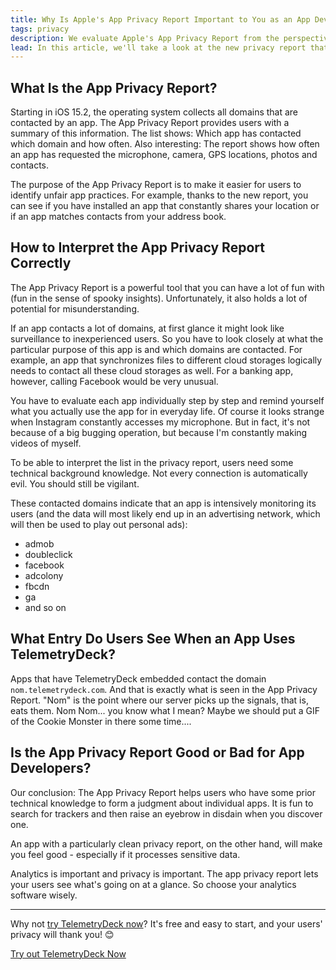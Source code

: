 ```yaml
---
title: Why Is Apple's App Privacy Report Important to You as an App Developer?
tags: privacy
description: We evaluate Apple's App Privacy Report from the perspective of app developers and explain common misconceptions.
lead: In this article, we'll take a look at the new privacy report that Apple is making available to iPhone users. We are particularly interested in. What are the implications of this feature for app developers?
---
```


## What Is the App Privacy Report?

Starting in iOS 15.2, the operating system collects all domains that are contacted by an app. The App Privacy Report provides users with a summary of this information. The list shows: Which app has contacted which domain and how often. Also interesting: The report shows how often an app has requested the microphone, camera, GPS locations, photos and contacts.

The purpose of the App Privacy Report is to make it easier for users to identify unfair app practices. For example, thanks to the new report, you can see if you have installed an app that constantly shares your location or if an app matches contacts from your address book.

## How to Interpret the App Privacy Report Correctly

The App Privacy Report is a powerful tool that you can have a lot of fun with (fun in the sense of spooky insights). Unfortunately, it also holds a lot of potential for misunderstanding.

If an app contacts a lot of domains, at first glance it might look like surveillance to inexperienced users. So you have to look closely at what the particular purpose of this app is and which domains are contacted. For example, an app that synchronizes files to different cloud storages logically needs to contact all these cloud storages as well. For a banking app, however, calling Facebook would be very unusual.

You have to evaluate each app individually step by step and remind yourself what you actually use the app for in everyday life. Of course it looks strange when Instagram constantly accesses my microphone. But in fact, it's not because of a big bugging operation, but because I'm constantly making videos of myself.

To be able to interpret the list in the privacy report, users need some technical background knowledge. Not every connection is automatically evil. You should still be vigilant.

These contacted domains indicate that an app is intensively monitoring its users (and the data will most likely end up in an advertising network, which will then be used to play out personal ads):

- admob
- doubleclick
- facebook
- adcolony
- fbcdn
- ga
- and so on

## What Entry Do Users See When an App Uses TelemetryDeck?

Apps that have TelemetryDeck embedded contact the domain `nom.telemetrydeck.com`. And that is exactly what is seen in the App Privacy Report. "Nom" is the point where our server picks up the signals, that is, eats them. Nom Nom... you know what I mean? Maybe we should put a GIF of the Cookie Monster in there some time....

## Is the App Privacy Report Good or Bad for App Developers?

Our conclusion: The App Privacy Report helps users who have some prior technical knowledge to form a judgment about individual apps. It is fun to search for trackers and then raise an eyebrow in disdain when you discover one.

An app with a particularly clean privacy report, on the other hand, will make you feel good - especially if it processes sensitive data.

Analytics is important and privacy is important. The app privacy report lets your users see what's going on at a glance. So choose your analytics software wisely.

---

Why not [try TelemetryDeck now](https://dashboard.telemetrydeck.com/registration/organization?source=doc_att)? It's free and easy to start, and your users' privacy will thank you! 😊

<a class="nav-btn btn btn-gradient text-white" href="https://dashboard.telemetrydeck.com/registration/organization?source=doc_att">Try out TelemetryDeck Now</a>
